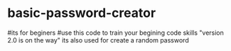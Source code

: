# basic-password-creator
#its for beginers
#use this code to train your begining code skills
    "version 2.0 is on the way"
its also used for create a random password 
